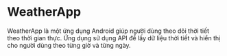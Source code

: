 # WeatherApp

WeatherApp là một ứng dụng Android giúp người dùng theo dõi thời tiết theo thời gian thực. Ứng dụng sử dụng API để lấy dữ liệu thời tiết và hiển thị cho người dùng theo từng giờ và từng ngày.
